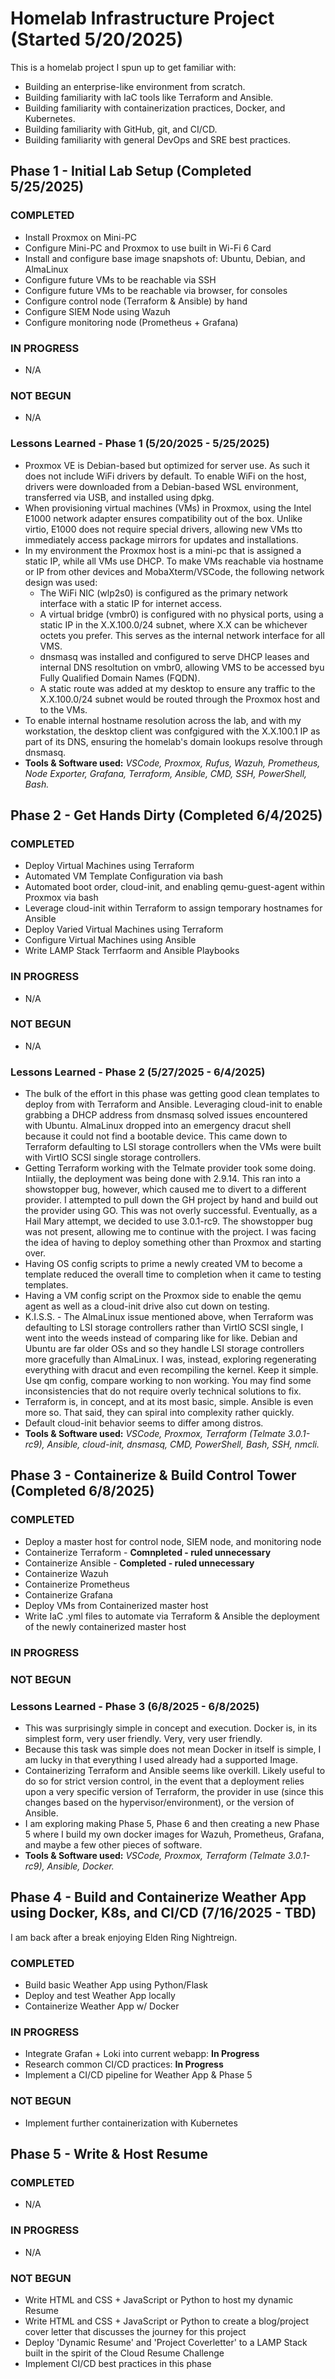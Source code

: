 # Homelab Infrastructure Project (Started 5/20/2025)

This is a homelab project I spun up to get familiar with:

- Building an enterprise-like environment from scratch.
- Building familiarity with IaC tools like Terraform and Ansible.
- Building familiarity with containerization practices, Docker, and Kubernetes.
- Building familiarity with GitHub, git, and CI/CD.
- Building familiarity with general DevOps and SRE best practices.

## Phase 1 - Initial Lab Setup (Completed 5/25/2025)

### <b>COMPLETED</b>

- Install Proxmox on Mini-PC
- Configure Mini-PC and Proxmox to use built in Wi-Fi 6 Card
- Install and configure base image snapshots of: Ubuntu, Debian, and AlmaLinux
- Configure future VMs to be reachable via SSH
- Configure future VMs to be reachable via browser, for consoles
- Configure control node (Terraform & Ansible) by hand
- Configure SIEM Node using Wazuh
- Configure monitoring node (Prometheus + Grafana)

### <b>IN PROGRESS</b>

- N/A

### <b>NOT BEGUN</b>

- N/A

### Lessons Learned - Phase 1 (5/20/2025 - 5/25/2025)

- Proxmox VE is Debian-based but optimized for server use. As such it does not include WiFi drivers by default. To enable WiFi on the host, drivers were downloaded from a Debian-based WSL environment, transferred via USB, and installed using dpkg.
- When provisioning virtual machines (VMs) in Proxmox, using the Intel E1000 network adapter ensures compatibility out of the box. Unlike virtio, E1000 does not require special drivers, allowing new VMs tto immediately access package mirrors for updates and installations.
- In my environment the Proxmox host is a mini-pc that is assigned a static IP, while all VMs use DHCP. To make VMs reachable via hostname or IP from other devices and MobaXterm/VSCode, the following network design was used:
  - The WiFi NIC (wlp2s0) is configured as the primary network interface with a static IP for internet access.
  - A virtual bridge (vmbr0) is configured with no physical ports, using a static IP in the X.X.100.0/24 subnet, where X.X can be whichever octets you prefer. This serves as the internal network interface for all VMS.
  - dnsmasq was installed and configured to serve DHCP leases and internal DNS resoltution on vmbr0, allowing VMS to be accessed byu Fully Qualified Domain Names (FQDN).
  - A static route was added at my desktop to ensure any traffic to the X.X.100.0/24 subnet would be routed through the Proxmox host and to the VMs.
- To enable internal hostname resolution across the lab, and with my workstation, the desktop client was confgigured with the X.X.100.1 IP as part of its DNS, ensuring the homelab's domain lookups resolve through dnsmasq.
- <b>Tools & Software used:</b> <i>VSCode, Proxmox, Rufus, Wazuh, Prometheus, Node Exporter, Grafana, Terraform, Ansible, CMD, SSH, PowerShell, Bash.</i>

## Phase 2 - Get Hands Dirty (Completed 6/4/2025)

### <b>COMPLETED</b>

- Deploy Virtual Machines using Terraform
- Automated VM Template Configuration via bash
- Automated boot order, cloud-init, and enabling qemu-guest-agent within Proxmox via bash
- Leverage cloud-init within Terraform to assign temporary hostnames for Ansible
- Deploy Varied Virtual Machines using Terraform
- Configure Virtual Machines using Ansible
- Write LAMP Stack Terrfaorm and Ansible Playbooks

### <b>IN PROGRESS</b>

- N/A

### <b>NOT BEGUN</b>

- N/A

### Lessons Learned - Phase 2 (5/27/2025 - 6/4/2025)

- The bulk of the effort in this phase was getting good clean templates to deploy from with Terraform and Ansible. Leveraging cloud-init to enable grabbing a DHCP address from dnsmasq solved issues encountered with Ubuntu. AlmaLinux dropped into an emergency dracut shell because it could not find a bootable device. This came down to Terraform defaulting to LSI storage controllers when the VMs were built with VirtIO SCSI single storage controllers.
- Getting Terraform working with the Telmate provider took some doing. Intiially, the deployment was being done with 2.9.14. This ran into a showstopper bug, however, which caused me to divert to a different provider. I attempted to pull down the GH project by hand and build out the provider using GO. This was not overly successful. Eventually, as a Hail Mary attempt, we decided to use 3.0.1-rc9. The showstopper bug was not present, allowing me to continue with the project. I was facing the idea of having to deploy something other than Proxmox and starting over.
- Having OS config scripts to prime a newly created VM to become a template reduced the overall time to completion when it came to testing templates.
- Having a VM config script on the Proxmox side to enable the qemu agent as well as a cloud-init drive also cut down on testing.
- K.I.S.S. - The AlmaLinux issue mentioned above, when Terraform was defaulting to LSI storage controllers rather than VirtIO SCSI single, I went into the weeds instead of comparing like for like. Debian and Ubuntu are far older OSs and so they handle LSI storage controllers more gracefully than AlmaLinux. I was, instead, exploring regenerating everything with dracut and even recompiling the kernel. Keep it simple. Use qm config, compare working to non working. You may find some inconsistencies that do not require overly technical solutions to fix.
- Terraform is, in concept, and at its most basic, simple. Ansible is even more so. That said, they can spiral into complexity rather quickly.
- Default cloud-init behavior seems to differ among distros.
- <b>Tools & Software used:</b> <i>VSCode, Proxmox, Terraform (Telmate 3.0.1-rc9), Ansible, cloud-init, dnsmasq, CMD, PowerShell, Bash, SSH, nmcli.</i>

## Phase 3 - Containerize & Build Control Tower (Completed 6/8/2025)

### <b>COMPLETED</b>

- Deploy a master host for control node, SIEM node, and monitoring node
- Containerize Terraform - <b>Comnpleted - ruled unnecessary</b>
- Containerize Ansible - <b>Completed - ruled unnecessary</b>
- Containerize Wazuh
- Containerize Prometheus
- Containerize Grafana
- Deploy VMs from Containerized master host
- Write IaC .yml files to automate via Terraform & Ansible the deployment of the newly containerized master host

### <b>IN PROGRESS</b>

### <b>NOT BEGUN</b>

### Lessons Learned - Phase 3 (6/8/2025 - 6/8/2025)

- This was surprisingly simple in concept and execution. Docker is, in its simplest form, very user friendly. Very, very user friendly.
- Because this task was simple does not mean Docker in itself is simple, I am lucky in that everything I used already had a supported Image.
- Containerizing Terraform and Ansible seems like overkill. Likely useful to do so for strict version control, in the event that a deployment relies upon a very specific version of Terraform, the provider in use (since this changes based on the hypervisor/environment), or the version of Ansible.
- I am exploring making Phase 5, Phase 6 and then creating a new Phase 5 where I build my own docker images for Wazuh, Prometheus, Grafana, and maybe a few other pieces of software.
- <b>Tools & Software used:</b> <i>VSCode, Proxmox, Terraform (Telmate 3.0.1-rc9), Ansible, Docker.</i>

## Phase 4 - Build and Containerize Weather App using Docker, K8s, and CI/CD (7/16/2025 - TBD)

I am back after a break enjoying Elden Ring Nightreign.

### <b>COMPLETED</b>

- Build basic Weather App using Python/Flask
- Deploy and test Weather App locally
- Containerize Weather App w/ Docker

### <b>IN PROGRESS</b>

- Integrate Grafan + Loki into current webapp: <b>In Progress</b>
- Research common CI/CD practices: <b>In Progress</b>
- Implement a CI/CD pipeline for Weather App & Phase 5

### <b>NOT BEGUN</b>

- Implement further containerization with Kubernetes

## Phase 5 - Write & Host Resume

### <b>COMPLETED</b>

- N/A

### <b>IN PROGRESS</b>

- N/A

### <b>NOT BEGUN</b>

- Write HTML and CSS + JavaScript or Python to host my dynamic Resume
- Write HTML and CSS + JavaScript or Python to create a blog/project cover letter that discusses the journey for this project
- Deploy 'Dynamic Resume' and 'Project Coverletter' to a LAMP Stack built in the spirit of the Cloud Resume Challenge
- Implement CI/CD best practices in this phase
